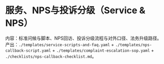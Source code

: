 # 服务、NPS与投诉分级（Service & NPS）

内容：标准问候与脚本、NPS回访、投诉分级流程与对外口径、法务升级路径。
产出：`./templates/service-scripts-and-faq.yaml` + `./templates/nps-callback-script.yaml` + `./templates/complaint-escalation-sop.yaml` + `./checklists/nps-callback-checklist.md`。

